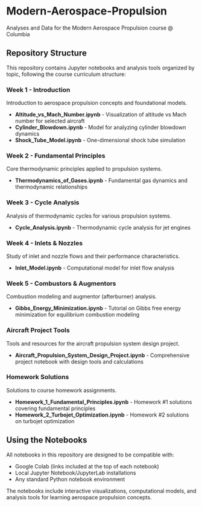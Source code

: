 # Modern-Aerospace-Propulsion
Analyses and Data for the Modern Aerospace Propulsion course @ Columbia

## Repository Structure

This repository contains Jupyter notebooks and analysis tools organized by topic, following the course curriculum structure:

### Week 1 - Introduction
Introduction to aerospace propulsion concepts and foundational models.
- **Altitude_vs_Mach_Number.ipynb** - Visualization of altitude vs Mach number for selected aircraft
- **Cylinder_Blowdown.ipynb** - Model for analyzing cylinder blowdown dynamics
- **Shock_Tube_Model.ipynb** - One-dimensional shock tube simulation

### Week 2 - Fundamental Principles
Core thermodynamic principles applied to propulsion systems.
- **Thermodynamics_of_Gases.ipynb** - Fundamental gas dynamics and thermodynamic relationships

### Week 3 - Cycle Analysis
Analysis of thermodynamic cycles for various propulsion systems.
- **Cycle_Analysis.ipynb** - Thermodynamic cycle analysis for jet engines

### Week 4 - Inlets & Nozzles
Study of inlet and nozzle flows and their performance characteristics.
- **Inlet_Model.ipynb** - Computational model for inlet flow analysis

### Week 5 - Combustors & Augmentors
Combustion modeling and augmentor (afterburner) analysis.
- **Gibbs_Energy_Minimization.ipynb** - Tutorial on Gibbs free energy minimization for equilibrium combustion modeling

### Aircraft Project Tools
Tools and resources for the aircraft propulsion system design project.
- **Aircraft_Propulsion_System_Design_Project.ipynb** - Comprehensive project notebook with design tools and calculations

### Homework Solutions
Solutions to course homework assignments.
- **Homework_1_Fundamental_Principles.ipynb** - Homework #1 solutions covering fundamental principles
- **Homework_2_Turbojet_Optimization.ipynb** - Homework #2 solutions on turbojet optimization

## Using the Notebooks

All notebooks in this repository are designed to be compatible with:
- Google Colab (links included at the top of each notebook)
- Local Jupyter Notebook/JupyterLab installations
- Any standard Python notebook environment

The notebooks include interactive visualizations, computational models, and analysis tools for learning aerospace propulsion concepts.
